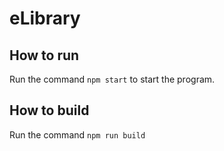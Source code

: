 # eLibrary

## How to run
Run the command `npm start` to start the program.

## How to build
Run the command `npm run build`
